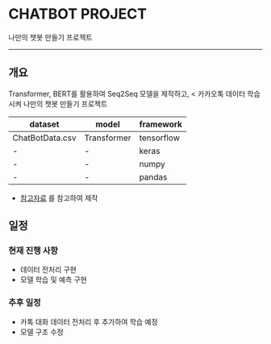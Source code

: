 # CHATBOT PROJECT
나만의 챗봇 만들기 프로젝트
___

## 개요

Transformer, BERT를 활용하여 Seq2Seq 모델을 제작하고, <
카카오톡 데이터 학습시켜 나만의 챗봇 만들기 프로젝트

|dataset|model|framework|
|---------------|-----------|------|
|ChatBotData.csv|Transformer|tensorflow|
|-|-|keras|
|-|-|numpy|
|-|-|pandas|

* [참고자료](https://wikidocs.net/89786) 를 참고하여 제작 


## 일정

### 현재 진행 사항

- 데이터 전처리 구현
- 모델 학습 및 예측 구현

### 추후 일정

- 카톡 대화 데이터 전처리 후 추가하여 학습 예정
- 모델 구조 수정

